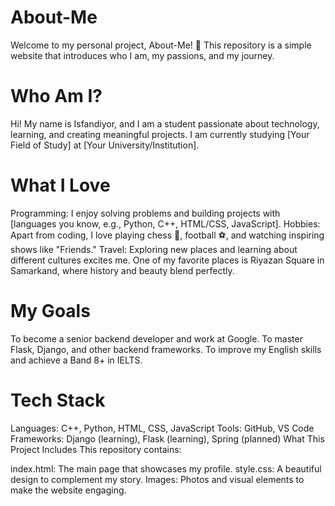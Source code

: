 # About-Me
Welcome to my personal project, About-Me! 🌟 This repository is a simple website that introduces who I am, my passions, and my journey.

# Who Am I?
Hi! My name is Isfandiyor, and I am a student passionate about technology, learning, and creating meaningful projects. I am currently studying [Your Field of Study] at [Your University/Institution].

# What I Love
Programming: I enjoy solving problems and building projects with [languages you know, e.g., Python, C++, HTML/CSS, JavaScript].
Hobbies: Apart from coding, I love playing chess 🧩, football ⚽, and watching inspiring shows like "Friends."
Travel: Exploring new places and learning about different cultures excites me. One of my favorite places is Riyazan Square in Samarkand, where history and beauty blend perfectly.
# My Goals
To become a senior backend developer and work at Google.
To master Flask, Django, and other backend frameworks.
To improve my English skills and achieve a Band 8+ in IELTS.
# Tech Stack
Languages: C++, Python, HTML, CSS, JavaScript
Tools: GitHub, VS Code
Frameworks: Django (learning), Flask (learning), Spring (planned)
What This Project Includes
This repository contains:

index.html: The main page that showcases my profile.
style.css: A beautiful design to complement my story.
Images: Photos and visual elements to make the website engaging.
